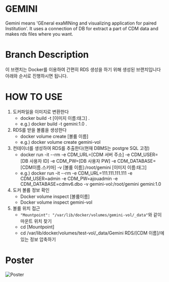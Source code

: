 # GEMINI
Gemini means 'GEneral exaMINing and visualizing application for paired Institution'.
It uses a connection of DB for extract a part of CDM data and makes rds files where you want.

# Branch Description
이 브랜치는 Docker를 이용하여 간편히 RDS 생성을 하기 위해 생성된 브랜치입니다 <br/>
아래와 순서로 진행하시면 됩니다.

# HOW TO USE
1. 도커파일을 이미지로 변환한다
	- docker build -t [이미지 이름:태그] .
	- e.g.) docker build -t gemini:1.0 .
2. RDS를 받을 볼륨을 생성한다
	- docker volume create [볼륨 이름]
	- e.g.) docker volume create gemini-vol
3. 컨테이너를 생성하여 RDS를 추출한다(현재 DBMS는 postgre SQL 고정)
	- docker run -it --rm -e CDM_URL=[CDM 서버 주소] -e CDM_USER=[DB 사용자 ID] -e CDM_PW=[DB 사용자 PW] -e CDM_DATABASE=[CDM이름.스키마] -v [볼륨 이름]:/root/gemini [이미지 이름:태그]
	- e.g.) docker run -it --rm -e CDM_URL=111.111.111.111 -e CDM_USER=admin -e CDM_PW=ajouadmin -e CDM_DATABASE=cdmv6.dbo -v gemini-vol:/root/gemini gemini:1.0
4. 도커 볼륨 정보 확인
	- Docker volume inspect [볼륨이름]
	- Docker volume inspect gemini-vol
5. 볼륨 위치 접근
	- `"Mountpoint": "/var/lib/docker/volumes/gemini-vol/_data"`와 같이 마운트 위치 찾기
	- cd [Mountpoint]
	- cd /var/lib/docker/volumes/test-vol/_data/Gemini RDS/[CDM 이름]/에 있는 정보 압축하기
	

# Poster
![Poster](/OHDSI_GEMINI_poster.png)
